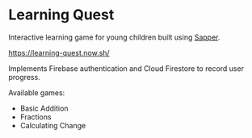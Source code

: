 # Learning Quest

Interactive learning game for young children built using [Sapper](https://sapper.svelte.dev/).

https://learning-quest.now.sh/

Implements Firebase authentication and Cloud Firestore to record user progress.

Available games:
- Basic Addition
- Fractions
- Calculating Change
